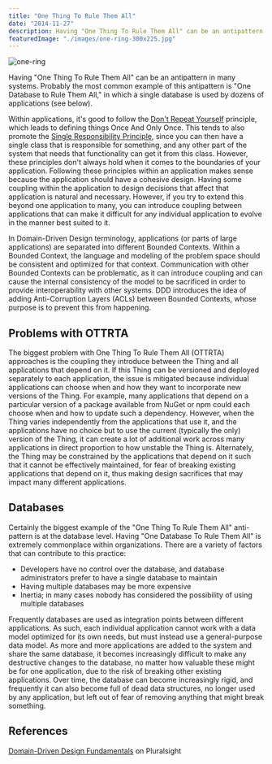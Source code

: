 ```yaml
---
title: "One Thing To Rule Them All"
date: "2014-11-27"
description: Having "One Thing To Rule Them All" can be an antipattern in many systems. Probably the most common example of this antipattern is "One Database to Rule Them All," in which a single database is used by dozens of applications.
featuredImage: "./images/one-ring-300x225.jpg"
---
```


![one-ring](images/one-ring-300x225.jpg)

Having "One Thing To Rule Them All" can be an antipattern in many systems. Probably the most common example of this antipattern is "One Database to Rule Them All," in which a single database is used by dozens of applications (see below).

Within applications, it's good to follow the [Don't Repeat Yourself](/principles/dont-repeat-yourself) principle, which leads to defining things Once And Only Once. This tends to also promote the [Single Responsibility Principle](/principles/single-responsibility-principle), since you can then have a single class that is responsible for something, and any other part of the system that needs that functionality can get it from this class. However, these principles don't always hold when it comes to the boundaries of your application. Following these principles within an application makes sense because the application should have a cohesive design. Having some coupling within the application to design decisions that affect that application is natural and necessary. However, if you try to extend this beyond one application to many, you can introduce coupling between applications that can make it difficult for any individual application to evolve in the manner best suited to it.

In Domain-Driven Design terminology, applications (or parts of large applications) are separated into different Bounded Contexts. Within a Bounded Context, the language and modeling of the problem space should be consistent and optimized for that context. Communication with other Bounded Contexts can be problematic, as it can introduce coupling and can cause the internal consistency of the model to be sacrificed in order to provide interoperability with other systems. DDD introduces the idea of adding Anti-Corruption Layers (ACLs) between Bounded Contexts, whose purpose is to prevent this from happening.

## Problems with OTTRTA

The biggest problem with One Thing To Rule Them All (OTTRTA) approaches is the coupling they introduce between the Thing and all applications that depend on it. If this Thing can be versioned and deployed separately to each application, the issue is mitigated because individual applications can choose when and how they want to incorporate new versions of the Thing. For example, many applications that depend on a particular version of a package available from NuGet or npm could each choose when and how to update such a dependency. However, when the Thing varies independently from the applications that use it, and the applications have no choice but to use the current (typically the only) version of the Thing, it can create a lot of additional work across many applications in direct proportion to how unstable the Thing is. Alternately, the Thing may be constrained by the applications that depend on it such that it cannot be effectively maintained, for fear of breaking existing applications that depend on it, thus making design sacrifices that may impact many different applications.

## Databases

Certainly the biggest example of the "One Thing To Rule Them All" anti-pattern is at the database level. Having "One Database To Rule Them All" is extremely commonplace within organizations. There are a variety of factors that can contribute to this practice:

- Developers have no control over the database, and database administrators prefer to have a single database to maintain
- Having multiple databases may be more expensive
- Inertia; in many cases nobody has considered the possibility of using multiple databases

Frequently databases are used as integration points between different applications. As such, each individual application cannot work with a data model optimized for its own needs, but must instead use a general-purpose data model. As more and more applications are added to the system and share the same database, it becomes increasingly difficult to make any destructive changes to the database, no matter how valuable these might be for one application, due to the risk of breaking other existing applications. Over time, the database can become increasingly rigid, and frequently it can also become full of dead data structures, no longer used by any application, but left out of fear of removing anything that might break something.

## References

[Domain-Driven Design Fundamentals](http://bit.ly/PS-DDD) on Pluralsight
